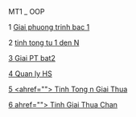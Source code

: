 
 MT1 _ OOP


 1  <a href="https://github.com/FASTTRACKSE/FTJD1801_JavaCore/tree/master/Khanhcodedao/BaiTapCuaFatsTrast/src/MT_1_OOP"> Giai phuong trinh bac 1 </a>

 2  <a href="https://github.com/FASTTRACKSE/FTJD1801_JavaCore/blob/master/Khanhcodedao/BaiTapCuaFatsTrast/src/MT_1_OOP/tinhtongtu1denN.java"> tinh tong tu 1 den N


3  <a href="https://github.com/FASTTRACKSE/FTJD1801_JavaCore/blob/master/Khanhcodedao/BaiTapCuaFatsTrast/src/MT_1_OOP/GiaiPT_Bat2.java"> Giai PT bat2


4  <a href="https://github.com/FASTTRACKSE/FTJD1801_JavaCore/blob/master/Khanhcodedao/BaiTapCuaFatsTrast/src/MT_1_OOP/QuanLyHS.java"> Quan ly HS

5 <ahref=""> Tinh Tong n Giai Thua

6 ahref=""> Tinh Giai Thua Chan
